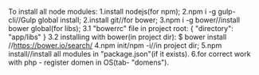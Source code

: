 To install all node modules:
1.install nodejs(for npm);
2.npm i -g gulp-cli//Gulp global install;
2.install git//for bower;
3.npm i -g bower//install bower global(for libs);
      3.1 "bowerrc" file in project root:
          {
           "directory": "app/libs"
           }
      3.2 installing with bower(in project dir):
          $ bower install <package>//https://bower.io/search/
4.npm init/npm -i//in project dir;
5.npm install//install all modules in "package.json"(if it exists).
6.for correct work with php - register domen in OS(tab- "domens").